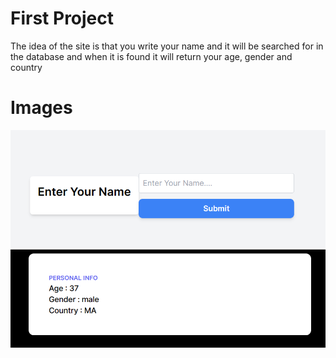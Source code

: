 # First Project

The idea of the site is that you write your name and it will be searched for in the database and when it is found it will return your age, gender and country

# Images

![](Image/Screenshot%202023-08-07%20141010.png)
![](Image/Screenshot%202023-08-07%20141043.png)
